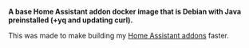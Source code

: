 **A base Home Assistant addon docker image that is Debian with Java preinstalled (+yq and updating curl).**

This was made to make building my [Home Assistant addons](https://github.com/UplandJacob/Upland-HA-Addons/) faster.


